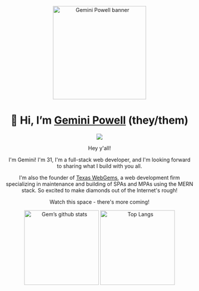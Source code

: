 <p align="center">
  <img src="https://github.com/GeminiPowell/GeminiPowell/blob/main/GP%20Banner.gif" alt="Gemini Powell banner" height="250px">
  <h1 align="center">👋 Hi, I’m <a href="https://gemafawell.dev">Gemini Powell</a> (they/them)</h1>
</p>

<p align="center">
  <a href="https://skillicons.dev">
    <img src="https://skillicons.dev/icons?i=html,css,js,bootstrap,tailwind,git,github,react,nextjs,nodejs,express,mongodb,firebase" />
  </a>
</p>  

<p align="center">
  Hey y'all!
</p>

<p align="center">
  I'm Gemini! I'm 31, I'm a full-stack web developer, and I'm looking forward to sharing what I build with you all.
</p>

<p align="center">
  I'm also the founder of <a href="https://texaswebgems.com">Texas WebGems</a>, a web development firm specializing in maintenance and building of SPAs and MPAs using the MERN stack. So excited to make diamonds out of the Internet's rough!
</p>

<p align="center">
  Watch this space - there's more coming!
</p>

<p align="center">
  <img alt="Gem’s github stats" src="https://github-readme-stats.vercel.app/api?username=GemAfaWell" height="200px">
  <img alt="Top Langs" src="https://github-readme-stats.vercel.app/api/top-langs/?username=GemAfaWell" height="200px">
</p>
<!---
GemAfaWell/GemAfaWell is a ✨ special ✨ repository because its `README.md` (this file) appears on your GitHub profile.
You can click the Preview link to take a look at your changes.
--->
  

      
